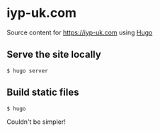 # iyp-uk.com

Source content for https://iyp-uk.com using [Hugo](https://gohugo.io)

## Serve the site locally

```console
$ hugo server
```

## Build static files

```console
$ hugo
```

Couldn't be simpler!
